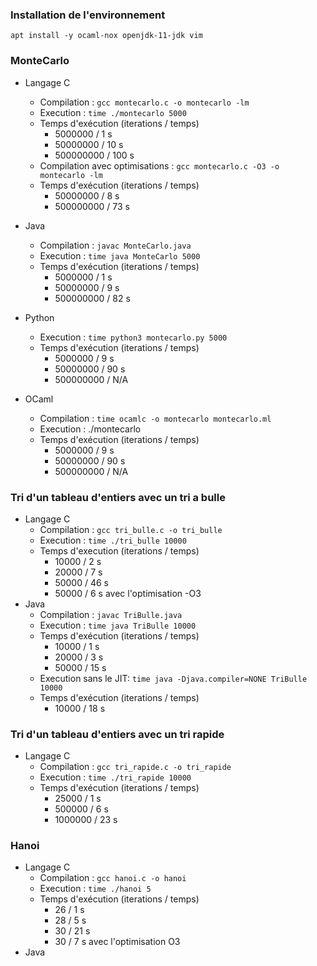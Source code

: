 ### Installation de l'environnement
```
apt install -y ocaml-nox openjdk-11-jdk vim
```

### MonteCarlo
* Langage C
  * Compilation : `gcc montecarlo.c -o montecarlo -lm`
  * Execution : `time ./montecarlo 5000`
  * Temps d'exécution (iterations / temps)
    * 5000000   / 1 s
    * 50000000  / 10 s
    * 500000000 / 100 s
  * Compilation avec optimisations : `gcc montecarlo.c -O3 -o montecarlo -lm`
  * Temps d'exécution (iterations / temps)
    * 50000000  / 8 s
    * 500000000 / 73 s

* Java
  * Compilation : `javac MonteCarlo.java`
  * Execution : `time java MonteCarlo 5000`
  * Temps d'exécution (iterations / temps)
    * 5000000   / 1 s
    * 50000000  / 9 s
    * 500000000 / 82 s

* Python
  * Execution : `time python3 montecarlo.py 5000`
  * Temps d'exécution (iterations / temps)
    * 5000000   / 9 s
    * 50000000  / 90 s
    * 500000000 / N/A

* OCaml
  * Compilation : `time ocamlc -o montecarlo montecarlo.ml`
  * Execution : ./montecarlo
  * Temps d'exécution (iterations / temps)
    * 5000000   / 9 s
    * 50000000  / 90 s
    * 500000000 / N/A

### Tri d'un tableau d'entiers avec un tri a bulle
* Langage C
  * Compilation : `gcc tri_bulle.c -o tri_bulle`
  * Execution : `time ./tri_bulle 10000`
  * Temps d'execution (iterations / temps)
    * 10000  / 2 s
    * 20000  / 7 s
    * 50000  / 46 s
    * 50000  / 6 s avec l'optimisation -O3
* Java
  * Compilation : `javac TriBulle.java`
  * Execution : `time java TriBulle 10000`
  * Temps d'exécution (iterations / temps)
    * 10000  / 1 s
    * 20000  / 3 s
    * 50000  / 15 s
  * Execution sans le JIT: `time java -Djava.compiler=NONE TriBulle 10000`
  * Temps d'exécution (iterations / temps)
    * 10000  / 18 s

### Tri d'un tableau d'entiers avec un tri rapide
* Langage C
  * Compilation : `gcc tri_rapide.c -o tri_rapide`
  * Execution : `time ./tri_rapide 10000`
  * Temps d'exécution (iterations / temps)
    * 25000  / 1 s
    * 500000  / 6 s
    * 1000000  / 23 s

### Hanoi
* Langage C
  * Compilation : `gcc hanoi.c -o hanoi`
  * Execution : `time ./hanoi 5`
  * Temps d'exécution (iterations / temps)
    * 26  / 1 s
    * 28  / 5 s
    * 30  / 21 s
    * 30  / 7 s avec l'optimisation O3
* Java

